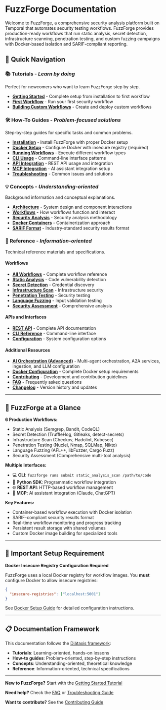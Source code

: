 # FuzzForge Documentation

Welcome to FuzzForge, a comprehensive security analysis platform built on Temporal that automates security testing workflows. FuzzForge provides production-ready workflows that run static analysis, secret detection, infrastructure scanning, penetration testing, and custom fuzzing campaigns with Docker-based isolation and SARIF-compliant reporting.

## 🚀 Quick Navigation

### 📚 **Tutorials** - *Learn by doing*
Perfect for newcomers who want to learn FuzzForge step by step.

- [**Getting Started**](tutorials/getting-started.md) - Complete setup from installation to first workflow
- [**First Workflow**](tutorials/first-workflow.md) - Run your first security workflow
- [**Building Custom Workflows**](tutorials/building-custom-workflow.md) - Create and deploy custom workflows

### 🛠️ **How-To Guides** - *Problem-focused solutions*
Step-by-step guides for specific tasks and common problems.

- [**Installation**](how-to/installation.md) - Install FuzzForge with proper Docker setup
- [**Docker Setup**](how-to/docker-setup.md) - Configure Docker with insecure registry (required)
- [**Running Workflows**](how-to/running-workflows.md) - Execute different workflow types
- [**CLI Usage**](how-to/cli-usage.md) - Command-line interface patterns
- [**API Integration**](how-to/api-integration.md) - REST API usage and integration
- [**MCP Integration**](how-to/mcp-integration.md) - AI assistant integration setup
- [**Troubleshooting**](how-to/troubleshooting.md) - Common issues and solutions

### 💡 **Concepts** - *Understanding-oriented*
Background information and conceptual explanations.

- [**Architecture**](concepts/architecture.md) - System design and component interactions
- [**Workflows**](concepts/workflows.md) - How workflows function and interact
- [**Security Analysis**](concepts/security-analysis.md) - Security analysis methodology
- [**Docker Containers**](concepts/docker-containers.md) - Containerization approach
- [**SARIF Format**](concepts/sarif-format.md) - Industry-standard security results format

### 📖 **Reference** - *Information-oriented*
Technical reference materials and specifications.

#### Workflows
- [**All Workflows**](reference/workflows/index.md) - Complete workflow reference
- [**Static Analysis**](reference/workflows/static-analysis.md) - Code vulnerability detection
- [**Secret Detection**](reference/workflows/secret-detection.md) - Credential discovery
- [**Infrastructure Scan**](reference/workflows/infrastructure-scan.md) - Infrastructure security
- [**Penetration Testing**](reference/workflows/penetration-testing.md) - Security testing
- [**Language Fuzzing**](reference/workflows/language-fuzzing.md) - Input validation testing
- [**Security Assessment**](reference/workflows/security-assessment.md) - Comprehensive analysis

#### APIs and Interfaces
- [**REST API**](reference/api/index.md) - Complete API documentation
- [**CLI Reference**](reference/cli/index.md) - Command-line interface
- [**Configuration**](reference/configuration.md) - System configuration options

#### Additional Resources
- [**AI Orchestration (Advanced)**](../ai/docs/index.md) - Multi-agent orchestration, A2A services, ingestion, and LLM configuration
- [**Docker Configuration**](reference/docker-configuration.md) - Complete Docker setup requirements
- [**Contributing**](reference/contributing.md) - Development and contribution guidelines
- [**FAQ**](reference/faq.md) - Frequently asked questions
- [**Changelog**](reference/changelog.md) - Version history and updates

---

## 🎯 FuzzForge at a Glance

**6 Production Workflows:**
- Static Analysis (Semgrep, Bandit, CodeQL)
- Secret Detection (TruffleHog, Gitleaks, detect-secrets)
- Infrastructure Scan (Checkov, Hadolint, Kubesec)
- Penetration Testing (Nuclei, Nmap, SQLMap, Nikto)
- Language Fuzzing (AFL++, libFuzzer, Cargo Fuzz)
- Security Assessment (Comprehensive multi-tool analysis)

**Multiple Interfaces:**
- 💻 **CLI**: `fuzzforge runs submit static_analysis_scan /path/to/code`
- 🐍 **Python SDK**: Programmatic workflow integration
- 🌐 **REST API**: HTTP-based workflow management
- 🤖 **MCP**: AI assistant integration (Claude, ChatGPT)

**Key Features:**
- Container-based workflow execution with Docker isolation
- SARIF-compliant security results format
- Real-time workflow monitoring and progress tracking
- Persistent result storage with shared volumes
- Custom Docker image building for specialized tools

---

## 🚨 Important Setup Requirement

**Docker Insecure Registry Configuration Required**

FuzzForge uses a local Docker registry for workflow images. You **must** configure Docker to allow insecure registries:

```json
{
  "insecure-registries": ["localhost:5001"]
}
```

See [Docker Setup Guide](how-to/docker-setup.md) for detailed configuration instructions.

---

## 📋 Documentation Framework

This documentation follows the [Diátaxis framework](https://diataxis.fr/):

- **Tutorials**: Learning-oriented, hands-on lessons
- **How-to guides**: Problem-oriented, step-by-step instructions
- **Concepts**: Understanding-oriented, theoretical knowledge
- **Reference**: Information-oriented, technical specifications

---

**New to FuzzForge?** Start with the [Getting Started Tutorial](tutorials/getting-started.md)

**Need help?** Check the [FAQ](reference/faq.md) or [Troubleshooting Guide](how-to/troubleshooting.md)

**Want to contribute?** See the [Contributing Guide](reference/contributing.md)
